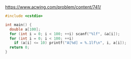 https://www.acwing.com/problem/content/741/

```c++
#include <cstdio>

int main() {
  double a[100];
  for (int i = 0; i < 100; ++i) scanf("%lf", &a[i]);
  for (int i = 0; i < 100; ++i)
    if (a[i] <= 10) printf("A[%d] = %.1lf\n", i, a[i]);
  return 0;
}
```

